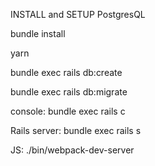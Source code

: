 INSTALL and SETUP PostgresQL

bundle install

yarn

bundle exec rails db:create

bundle exec rails db:migrate



console: bundle exec rails c

Rails server: bundle exec rails s

JS: ./bin/webpack-dev-server

